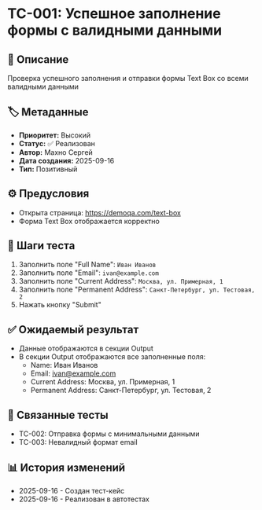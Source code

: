 # TC-001: Успешное заполнение формы с валидными данными

## 📝 Описание
Проверка успешного заполнения и отправки формы Text Box со всеми валидными данными

## 🏷️ Метаданные
- **Приоритет:** Высокий
- **Статус:** ✅ Реализован
- **Автор:** Махно Сергей
- **Дата создания:** 2025-09-16
- **Тип:** Позитивный

## ⚙️ Предусловия
- Открыта страница: https://demoqa.com/text-box
- Форма Text Box отображается корректно

## 🧪 Шаги теста
1. Заполнить поле "Full Name": `Иван Иванов`
2. Заполнить поле "Email": `ivan@example.com`
3. Заполнить поле "Current Address": `Москва, ул. Примерная, 1`
4. Заполнить поле "Permanent Address": `Санкт-Петербург, ул. Тестовая, 2`
5. Нажать кнопку "Submit"

## ✅ Ожидаемый результат
- Данные отображаются в секции Output
- В секции Output отображаются все заполненные поля:
  - Name: Иван Иванов
  - Email: ivan@example.com
  - Current Address: Москва, ул. Примерная, 1
  - Permanent Address: Санкт-Петербург, ул. Тестовая, 2

## 🔗 Связанные тесты
- TC-002: Отправка формы с минимальными данными
- TC-003: Невалидный формат email

## 📊 История изменений
- 2025-09-16 - Создан тест-кейс
- 2025-09-16 - Реализован в автотестах